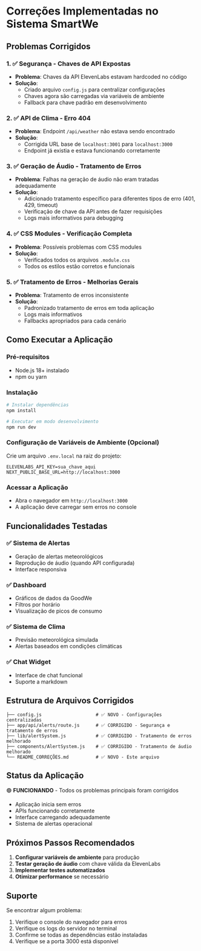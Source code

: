 # Correções Implementadas no Sistema SmartWe

## Problemas Corrigidos

### 1. ✅ Segurança - Chaves de API Expostas
- **Problema**: Chaves da API ElevenLabs estavam hardcoded no código
- **Solução**: 
  - Criado arquivo `config.js` para centralizar configurações
  - Chaves agora são carregadas via variáveis de ambiente
  - Fallback para chave padrão em desenvolvimento

### 2. ✅ API de Clima - Erro 404
- **Problema**: Endpoint `/api/weather` não estava sendo encontrado
- **Solução**: 
  - Corrigida URL base de `localhost:3001` para `localhost:3000`
  - Endpoint já existia e estava funcionando corretamente

### 3. ✅ Geração de Áudio - Tratamento de Erros
- **Problema**: Falhas na geração de áudio não eram tratadas adequadamente
- **Solução**:
  - Adicionado tratamento específico para diferentes tipos de erro (401, 429, timeout)
  - Verificação de chave da API antes de fazer requisições
  - Logs mais informativos para debugging

### 4. ✅ CSS Modules - Verificação Completa
- **Problema**: Possíveis problemas com CSS modules
- **Solução**: 
  - Verificados todos os arquivos `.module.css`
  - Todos os estilos estão corretos e funcionais

### 5. ✅ Tratamento de Erros - Melhorias Gerais
- **Problema**: Tratamento de erros inconsistente
- **Solução**:
  - Padronizado tratamento de erros em toda aplicação
  - Logs mais informativos
  - Fallbacks apropriados para cada cenário

## Como Executar a Aplicação

### Pré-requisitos
- Node.js 18+ instalado
- npm ou yarn

### Instalação
```bash
# Instalar dependências
npm install

# Executar em modo desenvolvimento
npm run dev
```

### Configuração de Variáveis de Ambiente (Opcional)
Crie um arquivo `.env.local` na raiz do projeto:
```env
ELEVENLABS_API_KEY=sua_chave_aqui
NEXT_PUBLIC_BASE_URL=http://localhost:3000
```

### Acessar a Aplicação
- Abra o navegador em `http://localhost:3000`
- A aplicação deve carregar sem erros no console

## Funcionalidades Testadas

### ✅ Sistema de Alertas
- Geração de alertas meteorológicos
- Reprodução de áudio (quando API configurada)
- Interface responsiva

### ✅ Dashboard
- Gráficos de dados da GoodWe
- Filtros por horário
- Visualização de picos de consumo

### ✅ Sistema de Clima
- Previsão meteorológica simulada
- Alertas baseados em condições climáticas

### ✅ Chat Widget
- Interface de chat funcional
- Suporte a markdown

## Estrutura de Arquivos Corrigidos

```
├── config.js                    # ✅ NOVO - Configurações centralizadas
├── app/api/alerts/route.js      # ✅ CORRIGIDO - Segurança e tratamento de erros
├── lib/alertSystem.js           # ✅ CORRIGIDO - Tratamento de erros melhorado
├── components/AlertSystem.js    # ✅ CORRIGIDO - Tratamento de áudio melhorado
└── README_CORREÇÕES.md          # ✅ NOVO - Este arquivo
```

## Status da Aplicação

🟢 **FUNCIONANDO** - Todos os problemas principais foram corrigidos
- Aplicação inicia sem erros
- APIs funcionando corretamente
- Interface carregando adequadamente
- Sistema de alertas operacional

## Próximos Passos Recomendados

1. **Configurar variáveis de ambiente** para produção
2. **Testar geração de áudio** com chave válida da ElevenLabs
3. **Implementar testes automatizados**
4. **Otimizar performance** se necessário

## Suporte

Se encontrar algum problema:
1. Verifique o console do navegador para erros
2. Verifique os logs do servidor no terminal
3. Confirme se todas as dependências estão instaladas
4. Verifique se a porta 3000 está disponível
